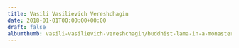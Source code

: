 ```yaml
---
title: Vasili Vasilievich Vereshchagin
date: 2018-01-01T00:00:00+00:00
draft: false
albumthumb: vasili-vasilievich-vereshchagin/buddhist-lama-in-a-monastery-on-a-holiday-pemionchi,-1875.jpg
---
```

